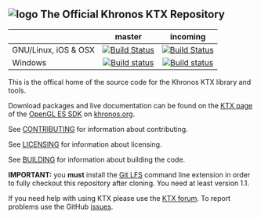 ![logo](http://www.khronos.org/assets/images/khronos-group-logo.png)
The Official Khronos KTX Repository
---

|                      |  master  |  incoming  |
|----------------------| :------: | :--------: |
| GNU/Linux, iOS & OSX | [![Build Status](https://travis-ci.org/KhronosGroup/KTX.svg?branch=master)](https://travis-ci.org/KhronosGroup/KTX) | [![Build Status](https://travis-ci.org/KhronosGroup/KTX.svg?branch=incoming)](https://travis-ci.org/KhronosGroup/KTX) |
| Windows | [![Build status](https://ci.appveyor.com/api/projects/status/rj9bg8g2jphg3rc0/branch/master?svg=true)](https://ci.appveyor.com/project/msc-/ktx) | [![Build status](https://ci.appveyor.com/api/projects/status/rj9bg8g2jphg3rc0/branch/incoming?svg=true)](https://ci.appveyor.com/project/msc-/ktx) |

This is the offical home of the source code
for the Khronos KTX library and tools.

Download packages and live documentation can be
found on the [KTX page](http://www.khronos.org/opengles/sdk/tools/KTX/) of
the [OpenGL ES SDK](http://www.khronos.org/opengles/sdk) on
[khronos.org](http://www.khronos.org).

See [CONTRIBUTING](CONTRIBUTING.md) for information about contributing.

See [LICENSING](LICENSING.md) for information about licensing.


See [BUILDING](BUILDING.md) for information about building the code.

**IMPORTANT:** you **must** install the [Git LFS](https://github.com/github/git-lfs)
command line extension in order to fully checkout this repository after cloning. You
need at least version 1.1.

If you need help with using KTX please use the [KTX forum](https://forums.khronos.org/forumdisplay.php/103-KTX-file-format-for-OpenGL-OpenGL-ES-and-WebGL-textures). To report problems use the GitHub [issues](https://github.com/KhronosGroup/KTX/issues).
